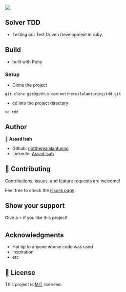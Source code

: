 ![](https://img.shields.io/badge/Microverse-blueviolet)


## Solver TDD

- Testing out Test Driven Development in ruby.

## Build

- built with Ruby
### Setup

- Clone the project
```terminal
git clone git@github.com:nottherealalanturing/tdd.git
```

- cd into the project directory
```terminal
cd tdd
```
## Author


👤 **Assad Isah**

- Github: [nottherealalanturing](https://github.com/nottherealalanturing)
- LinkedIn: [Assad Isah](https://linkedin.com/in/assadisah)

## 🤝 Contributing

Contributions, issues, and feature requests are welcome!

Feel free to check the [issues page](../../issues/).

## Show your support

Give a ⭐️ if you like this project!

## Acknowledgments

- Hat tip to anyone whose code was used
- Inspiration
- etc

## 📝 License

This project is [MIT](./MIT.md) licensed.